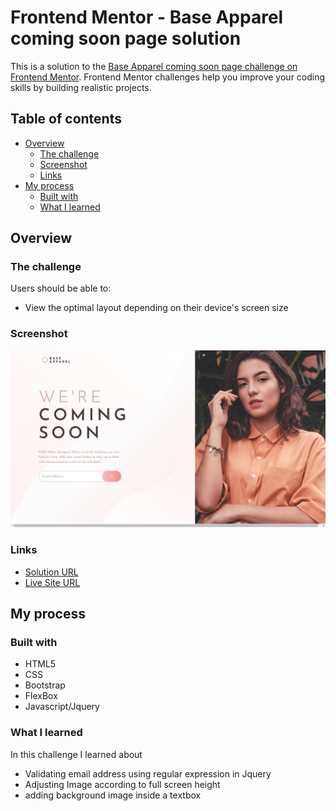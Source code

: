 # Frontend Mentor - Base Apparel coming soon page solution

This is a solution to the [Base Apparel coming soon page challenge on Frontend Mentor](https://www.frontendmentor.io/challenges/base-apparel-coming-soon-page-5d46b47f8db8a7063f9331a0). Frontend Mentor challenges help you improve your coding skills by building realistic projects. 

## Table of contents

- [Overview](#overview)
  - [The challenge](#the-challenge)
  - [Screenshot](#screenshot)
  - [Links](#links)
- [My process](#my-process)
  - [Built with](#built-with)
  - [What I learned](#what-i-learned)

## Overview

### The challenge

Users should be able to:

- View the optimal layout depending on their device's screen size

### Screenshot

![](images/Screenshot.png)

### Links

- [Solution URL](https://github.com/mdajmalshadab/Front-End-Projects/tree/Practice-Projects/9-Base-Apparel-Coming-Soon-Master)
- [Live Site URL](https://mdajmalshadab.github.io/Front-End-Projects/9-Base-Apparel-Coming-Soon-Master/index.html)

## My process

### Built with

- HTML5
- CSS
- Bootstrap 
- FlexBox
- Javascript/Jquery


### What I learned

In this challenge I learned about 

- Validating email address using regular expression in Jquery
- Adjusting Image according to full screen height
- adding background image inside a textbox
